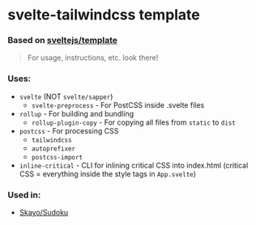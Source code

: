 # svelte-tailwindcss template

### Based on [sveltejs/template](https://github.com/sveltejs/template)

> For usage, instructions, etc. look there!

### Uses:

- `svelte` (NOT `svelte/sapper`)
    - `svelte-preprocess` - For PostCSS inside .svelte files
- `rollup` - For building and bundling
    - `rollup-plugin-copy` - For copying all files from `static` to `dist`
- `postcss` - For processing CSS
    - `tailwindcss`
    - `autoprefixer`
    - `postcss-import`
- `inline-critical` - CLI for inlining critical CSS into index.html (critical CSS = everything inside the style tags in `App.svelte`)

### Used in:

- [Skayo/Sudoku](https://github.com/Skayo/Sudoku)
